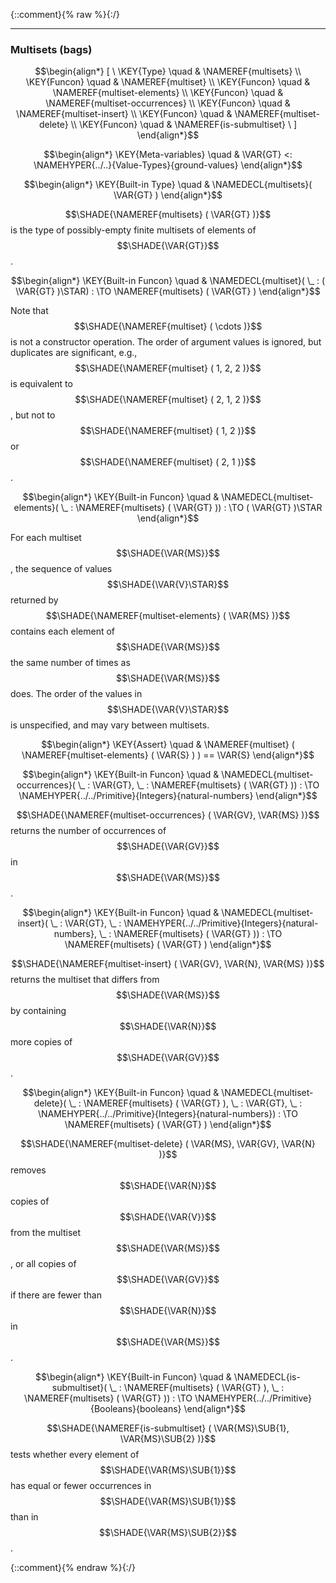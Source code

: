{::comment}{% raw %}{:/}


----

### Multisets (bags)
               


$$\begin{align*}
  [ \
  \KEY{Type} \quad & \NAMEREF{multisets} \\
  \KEY{Funcon} \quad & \NAMEREF{multiset} \\
  \KEY{Funcon} \quad & \NAMEREF{multiset-elements} \\
  \KEY{Funcon} \quad & \NAMEREF{multiset-occurrences} \\
  \KEY{Funcon} \quad & \NAMEREF{multiset-insert} \\
  \KEY{Funcon} \quad & \NAMEREF{multiset-delete} \\
  \KEY{Funcon} \quad & \NAMEREF{is-submultiset}
  \ ]
\end{align*}$$

$$\begin{align*}
  \KEY{Meta-variables} \quad
  & \VAR{GT} <: \NAMEHYPER{../..}{Value-Types}{ground-values}
\end{align*}$$

$$\begin{align*}
  \KEY{Built-in Type} \quad 
  & \NAMEDECL{multisets}(
                       \VAR{GT} )  
\end{align*}$$


  $$\SHADE{\NAMEREF{multisets}
           (  \VAR{GT} )}$$ is the type of possibly-empty finite multisets of elements
  of $$\SHADE{\VAR{GT}}$$. 


$$\begin{align*}
  \KEY{Built-in Funcon} \quad
  & \NAMEDECL{multiset}(
                       \_ : (  \VAR{GT} )\STAR) 
    :  \TO \NAMEREF{multisets}
                     (  \VAR{GT} ) 
\end{align*}$$


  Note that $$\SHADE{\NAMEREF{multiset}
           (  \cdots )}$$ is not a constructor operation. The order of
  argument values is ignored, but duplicates are significant, e.g., 
  $$\SHADE{\NAMEREF{multiset}
           (  1, 
                  2, 
                  2 )}$$ is equivalent to $$\SHADE{\NAMEREF{multiset}
           (  2, 
                  1, 
                  2 )}$$, but not to
  $$\SHADE{\NAMEREF{multiset}
           (  1, 
                  2 )}$$ or $$\SHADE{\NAMEREF{multiset}
           (  2, 
                  1 )}$$.


$$\begin{align*}
  \KEY{Built-in Funcon} \quad
  & \NAMEDECL{multiset-elements}(
                       \_ : \NAMEREF{multisets}
                                 (  \VAR{GT} )) 
    :  \TO (  \VAR{GT} )\STAR 
\end{align*}$$


  For each multiset $$\SHADE{\VAR{MS}}$$, the sequence of values $$\SHADE{\VAR{V}\STAR}$$ returned by 
  $$\SHADE{\NAMEREF{multiset-elements}
           (  \VAR{MS} )}$$ contains each element of $$\SHADE{\VAR{MS}}$$ the same number of times
  as $$\SHADE{\VAR{MS}}$$ does.
  The order of the values in $$\SHADE{\VAR{V}\STAR}$$ is unspecified, and may vary between multisets.


$$\begin{align*}
  \KEY{Assert} \quad
  & \NAMEREF{multiset}
      (  \NAMEREF{multiset-elements}
              (  \VAR{S} ) ) 
    == \VAR{S}
\end{align*}$$

$$\begin{align*}
  \KEY{Built-in Funcon} \quad
  & \NAMEDECL{multiset-occurrences}(
                       \_ : \VAR{GT}, \_ : \NAMEREF{multisets}
                                 (  \VAR{GT} )) 
    :  \TO \NAMEHYPER{../../Primitive}{Integers}{natural-numbers} 
\end{align*}$$


  $$\SHADE{\NAMEREF{multiset-occurrences}
           (  \VAR{GV}, 
                  \VAR{MS} )}$$ returns the number of occurrences of $$\SHADE{\VAR{GV}}$$
  in $$\SHADE{\VAR{MS}}$$. 


$$\begin{align*}
  \KEY{Built-in Funcon} \quad
  & \NAMEDECL{multiset-insert}(
                       \_ : \VAR{GT}, \_ : \NAMEHYPER{../../Primitive}{Integers}{natural-numbers}, \_ : \NAMEREF{multisets}
                                 (  \VAR{GT} )) 
    :  \TO \NAMEREF{multisets}
                     (  \VAR{GT} ) 
\end{align*}$$


  $$\SHADE{\NAMEREF{multiset-insert}
           (  \VAR{GV}, 
                  \VAR{N}, 
                  \VAR{MS} )}$$ returns the multiset that differs from $$\SHADE{\VAR{MS}}$$ 
  by containing $$\SHADE{\VAR{N}}$$ more copies of $$\SHADE{\VAR{GV}}$$.


$$\begin{align*}
  \KEY{Built-in Funcon} \quad
  & \NAMEDECL{multiset-delete}(
                       \_ : \NAMEREF{multisets}
                                 (  \VAR{GT} ), \_ : \VAR{GT}, \_ : \NAMEHYPER{../../Primitive}{Integers}{natural-numbers}) 
    :  \TO \NAMEREF{multisets}
                     (  \VAR{GT} ) 
\end{align*}$$


 $$\SHADE{\NAMEREF{multiset-delete}
           (  \VAR{MS}, 
                  \VAR{GV}, 
                  \VAR{N} )}$$ removes $$\SHADE{\VAR{N}}$$ copies of $$\SHADE{\VAR{V}}$$ from the multiset $$\SHADE{\VAR{MS}}$$,
 or all copies of $$\SHADE{\VAR{GV}}$$ if there are fewer than $$\SHADE{\VAR{N}}$$ in $$\SHADE{\VAR{MS}}$$.


$$\begin{align*}
  \KEY{Built-in Funcon} \quad
  & \NAMEDECL{is-submultiset}(
                       \_ : \NAMEREF{multisets}
                                 (  \VAR{GT} ), \_ : \NAMEREF{multisets}
                                 (  \VAR{GT} )) 
    :  \TO \NAMEHYPER{../../Primitive}{Booleans}{booleans} 
\end{align*}$$


  $$\SHADE{\NAMEREF{is-submultiset}
           (  \VAR{MS}\SUB{1}, 
                  \VAR{MS}\SUB{2} )}$$ tests whether every element of $$\SHADE{\VAR{MS}\SUB{1}}$$ has equal or
  fewer occurrences in $$\SHADE{\VAR{MS}\SUB{1}}$$ than in $$\SHADE{\VAR{MS}\SUB{2}}$$. 




[Funcons-beta]: /CBS-beta/math/Funcons-beta
  "FUNCONS-BETA"
[Unstable-Funcons-beta]: /CBS-beta/math/Unstable-Funcons-beta
  "UNSTABLE-FUNCONS-BETA"
[Languages-beta]: /CBS-beta/math/Languages-beta
  "LANGUAGES-BETA"
[Unstable-Languages-beta]: /CBS-beta/math/Unstable-Languages-beta
  "UNSTABLE-LANGUAGES-BETA"
[CBS-beta]: /CBS-beta
  "CBS-BETA"
[Multisets.cbs]: https://github.com/plancomps/CBS-beta/blob/master/Funcons-beta/Values/Composite/Multisets/Multisets.cbs
  "CBS SOURCE FILE ON GITHUB"
[PLAIN]: /CBS-beta/docs/Funcons-beta/Values/Composite/Multisets
  "CBS SOURCE WEB PAGE"
 [PRETTY]: /CBS-beta/math/Funcons-beta/Values/Composite/Multisets
  "CBS-KATEX WEB PAGE"
[PDF]: /CBS-beta/math/Funcons-beta/Values/Composite/Multisets/Multisets.pdf
  "CBS-LATEX PDF FILE"
[PLanCompS Project]: https://plancomps.github.io
  "PROGRAMMING LANGUAGE COMPONENTS AND SPECIFICATIONS PROJECT HOME PAGE"
{::comment}{% endraw %}{:/}

